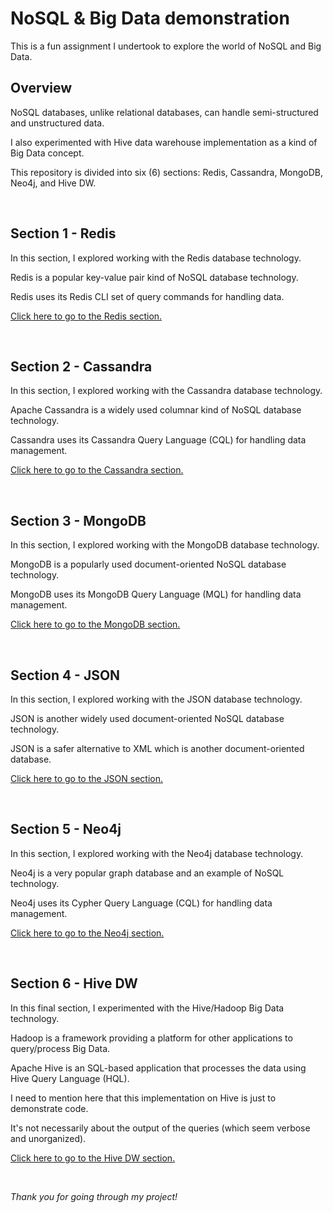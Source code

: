 # NoSQL & Big Data demonstration

This is a fun assignment I undertook to explore the world of NoSQL and Big Data.

## Overview

NoSQL databases, unlike relational databases, can handle semi-structured and unstructured data.

I also experimented with Hive data warehouse implementation as a kind of Big Data concept.

This repository is divided into six (6) sections: Redis, Cassandra, MongoDB, Neo4j, and Hive DW.

<br>

## Section 1 - Redis

In this section, I explored working with the Redis database technology. 

Redis is a popular key-value pair kind of NoSQL database technology.

Redis uses its Redis CLI set of query commands for handling data.

[Click here to go to the Redis section.](https://github.com/vaxdata22/NoSQL-and-Big-Data-demonstration/blob/main/projects/Redis.md)

<br>

## Section 2 - Cassandra

In this section, I explored working with the Cassandra database technology. 

Apache Cassandra is a widely used columnar kind of NoSQL database technology.

Cassandra uses its Cassandra Query Language (CQL) for handling data management.

[Click here to go to the Cassandra section.](https://github.com/vaxdata22/NoSQL-and-Big-Data-demonstration/blob/main/projects/Cassandra.md)

<br>

## Section 3 - MongoDB

In this section, I explored working with the MongoDB database technology. 

MongoDB is a popularly used document-oriented NoSQL database technology.

MongoDB uses its MongoDB Query Language (MQL) for handling data management.

[Click here to go to the MongoDB section.](https://github.com/vaxdata22/NoSQL-and-Big-Data-demonstration/blob/main/projects/MongoDB.md)

<br>

## Section 4 - JSON

In this section, I explored working with the JSON database technology. 

JSON is another widely used document-oriented NoSQL database technology.

JSON is a safer alternative to XML which is another document-oriented database.

[Click here to go to the JSON section.](https://github.com/vaxdata22/NoSQL-and-Big-Data-demonstration/blob/main/projects/JSON.md)

<br>

## Section 5 - Neo4j

In this section, I explored working with the Neo4j database technology. 

Neo4j is a very popular graph database and an example of NoSQL technology.

Neo4j uses its Cypher Query Language (CQL) for handling data management.

[Click here to go to the Neo4j section.](https://github.com/vaxdata22/NoSQL-and-Big-Data-demonstration/blob/main/projects/Neo4j.md)

<br>

## Section 6 - Hive DW

In this final section, I experimented with the Hive/Hadoop Big Data technology. 

Hadoop is a framework providing a platform for other applications to query/process Big Data.

Apache Hive is an SQL-based application that processes the data using Hive Query Language (HQL).

I need to mention here that this implementation on Hive is just to demonstrate code.

It's not necessarily about the output of the queries (which seem verbose and unorganized).

[Click here to go to the Hive DW section.](https://github.com/vaxdata22/NoSQL-and-Big-Data-demonstration/blob/main/projects/Hive-DW.md)

<br>

_Thank you for going through my project!_

